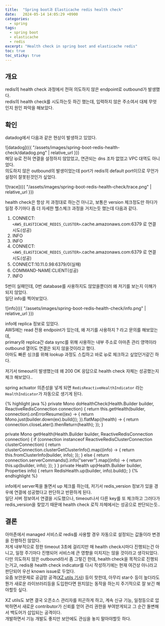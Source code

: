 ```yaml
---
title:  "Spring boot과 Elasticache redis health check"
date:   2024-05-14 14:05:29 +0900
categories:
  - spring
tags:
  - spring boot
  - elasticache
  - redis
excerpt: "Health check in spring boot and elasticache redis"
toc: true
toc_sticky: true
---
```

## 개요
redis의 health check 과정에서 전혀 의도하지 않은 endpoint로 outbound가 발생했다.  
redis의 health check를 시도하는듯 하긴 했는데, 입력하지 않은 주소여서 대체 무엇인지 원인 파악을 해보았다.  

## 확인
datadog에서 다음과 같은 현상이 발생하고 있었다.  

![datadog]({{ "/assets/images/spring-boot-redis-health-check/datadog.png" | relative_url }})  
해당 ip로 전혀 연결을 설정하지 않았었고, 연관되는 dns 조차 없었고 VPC 대역도 아니었다.  
의도하지 않은 outbound의 발생이었는데 port가 redis의 default port이므로 무언가 설정이 잘못된것인가 싶었다.  

![trace]({{ "/assets/images/spring-boot-redis-health-check/trace.png" | relative_url }})  

health check은 항상 저 과정대로 하는건 아니고, 보통은 version 체크정도만 하다가 일정 주기마다 좀 더 자세한 헬스체크 과정을 거치는듯 했는데 다음과 같다.  

1. CONNECT:`<AWS_ELASTICACHE_REDIS_CLUSTER>`.cache.amazonaws.com:6379 로 연결 시도(성공)
2. INFO
3. INFO
4. CONNECT:`<AWS_ELASTICACHE_REDIS_CLUSTER>`.cache.amazonaws.com:6379 로 연결 시도(성공)
5. CONNECT:10.11.0.98:6379/0(실패)
6. COMMAND-NAME:CLIENT(성공)
7. INFO

5번이 실패인데, 0번 database를 사용하지도 않았을뿐더러 왜 저기를 보는지 이해가 되지 않았다.  
일단 info를 찍어보았다.  

![info]({{ "/assets/images/spring-boot-redis-health-check/info.png" | relative_url }})  

info에 replica 정보로 있었다.  
AWS에는 read 전용 endpoint가 있는데, 왜 저기를 사용하지 ? 라고 문의를 해보았는데,   
primary와 replica간 data sync를 위해 사용하는 내부 주소로 아마존 관리 영역이라 outbound 열어도 연결은 되지 않을것이라고 했다.  
아마도 빠른 싱크를 위해 lookup 과정도 스킵하고 바로 ip로 체크하고 싶었던거같긴 하다.  

저기서 timeout이 발생했는데 왜 200 OK 응답으로 health check 자체는 성공했는지 체크 해보았다..  

spring actuator 의존성을 넣게 되면 `RedisReactiveHealthIndicator` 라는 `HealthIndicator`가 자동으로 생기게 된다.

{% highlight java %}
private Mono<Health> doHealthCheck(Health.Builder builder, ReactiveRedisConnection connection) {
    return this.getHealth(builder, connection).onErrorResume((ex) -> {
        return Mono.just(builder.down(ex).build());
    }).flatMap((health) -> {
        return connection.closeLater().thenReturn(health);
    });
}

private Mono<Health> getHealth(Health.Builder builder, ReactiveRedisConnection connection) {
    if (connection instanceof ReactiveRedisClusterConnection clusterConnection) {
        return clusterConnection.clusterGetClusterInfo().map((info) -> {
            return this.fromClusterInfo(builder, info);
        });
    } else {
        return connection.serverCommands().info("server").map((info) -> {
            return this.up(builder, info);
        });
    }
}
private Health up(Health.Builder builder, Properties info) {
    return RedisHealth.up(builder, info).build();
}
{% endhighlight %}

info에서 server쪽을 돌면서 up 체크를 하는데, 저기서 redis_version 정보가 있을 경우에 연결에 성공했다고 판단하고 반환하게 된다.  
일단 서버 정보여서 연결을 시도했으나, timeout나서 다른 key를 또 체크하고 그러다가 redis_version을 찾았기 때문에 health check 로직 자체에서는 성공으로 판단되는듯..


## 결론
아마존에서 managed 서비스로 redis를 사용할 경우 자동으로 설정되는 값들이라 변경을 진행하진 않았다.  
저게 내부적으로 정한 timeout 3초에 걸리지만 매 health check시마다 진행되는건 아니고, 일정 주기마다 진행되어 서비스에 큰 영향을 미치지는 않을 것이라고 생각되었다.  
다만 의도하지 않은 outbound라서 좀 그렇긴 한데, health check을 목적으로 진행되는거고, redis용 health check indicator를 다시 작성하기에는 현재 여건상 아니라고 판단되어 우선 known issue로 두었다.  
요즘 보안문제로 공급망 공격([XZ utils 기사](https://yozm.wishket.com/magazine/detail/2597/)) 등이 핫한데, 아무리 star수 등이 높더라도 뭔가 새로운 라이브러리등을 도입한다면 원치않는 동작을 하는지 주기적으로 잘 보긴 해야할듯 싶다.  

XZ utils도 보면 결국 오픈소스 관리자를 피곤하게 하고, 계속 신규 기능, 일정등으로 압박하면서 새로운 contributor가 신뢰를 얻어 관리 권한을 부여받게되고 그 순간 돌변해서 백도어가 삽입되는 공격이다.  
개발하면서 기능 개발도 좋지만 보안에도 관심을 놓지 말아야할듯 하다.  
